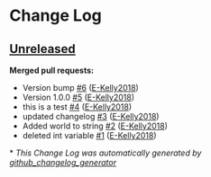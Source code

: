 # Change Log

## [Unreleased](https://github.com/E-Kelly2018/Auto-Changelog/tree/HEAD)

**Merged pull requests:**

- Version bump [\#6](https://github.com/E-Kelly2018/Auto-Changelog/pull/6) ([E-Kelly2018](https://github.com/E-Kelly2018))
- Version 1.0.0 [\#5](https://github.com/E-Kelly2018/Auto-Changelog/pull/5) ([E-Kelly2018](https://github.com/E-Kelly2018))
- this is a test  [\#4](https://github.com/E-Kelly2018/Auto-Changelog/pull/4) ([E-Kelly2018](https://github.com/E-Kelly2018))
- updated changelog [\#3](https://github.com/E-Kelly2018/Auto-Changelog/pull/3) ([E-Kelly2018](https://github.com/E-Kelly2018))
- Added world to string [\#2](https://github.com/E-Kelly2018/Auto-Changelog/pull/2) ([E-Kelly2018](https://github.com/E-Kelly2018))
- deleted int variable [\#1](https://github.com/E-Kelly2018/Auto-Changelog/pull/1) ([E-Kelly2018](https://github.com/E-Kelly2018))



\* *This Change Log was automatically generated by [github_changelog_generator](https://github.com/skywinder/Github-Changelog-Generator)*